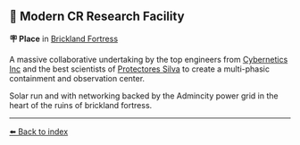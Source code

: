 ## 🔬 Modern CR Research Facility

**🪧 Place** in [Brickland Fortress](/brickland_fortress.html)

A massive collaborative undertaking by the top engineers from [Cybernetics Inc](/cybernetics_inc.html) and the best scientists of [Protectores Silva](/protectores_silva.html) to create a multi-phasic containment and observation center. 

Solar run and with networking backed by the Admincity power grid in the heart of the ruins of brickland fortress.


----------
[⬅️ Back to index](/index.md#9f60_s)